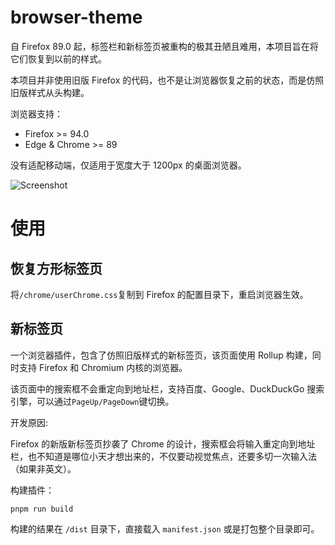 # browser-theme

自 Firefox 89.0 起，标签栏和新标签页被重构的极其丑陋且难用，本项目旨在将它们恢复到以前的样式。

本项目并非使用旧版 Firefox 的代码，也不是让浏览器恢复之前的状态，而是仿照旧版样式从头构建。

浏览器支持：

- Firefox >= 94.0
- Edge & Chrome >= 89

没有适配移动端，仅适用于宽度大于 1200px 的桌面浏览器。

![Screenshot](https://github.com/Kaciras/browser-theme/raw/master/screenshot.png)

# 使用

## 恢复方形标签页

将`/chrome/userChrome.css`复制到 Firefox 的配置目录下，重启浏览器生效。

## 新标签页

一个浏览器插件，包含了仿照旧版样式的新标签页，该页面使用 Rollup 构建，同时支持 Firefox 和 Chromium 内核的浏览器。

该页面中的搜索框不会重定向到地址栏，支持百度、Google、DuckDuckGo 搜索引擎，可以通过`PageUp/PageDown`键切换。

开发原因:

Firefox 的新版新标签页抄袭了 Chrome 的设计，搜索框会将输入重定向到地址栏，也不知道是哪位小天才想出来的，不仅要动视觉焦点，还要多切一次输入法（如果非英文）。

构建插件：

```shell
pnpm run build
```

构建的结果在 `/dist` 目录下，直接载入 `manifest.json` 或是打包整个目录即可。
